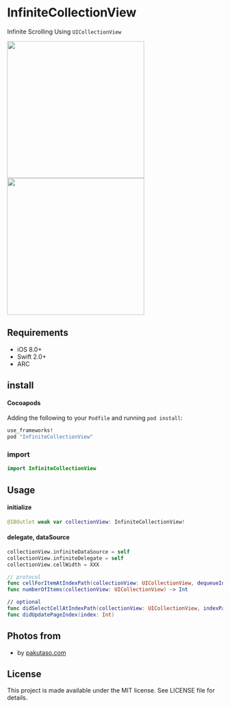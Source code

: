# InfiniteCollectionView

Infinite Scrolling Using `UICollectionView`

<img src="https://github.com/hryk224/InfiniteCollectionView/wiki/images/sample1.gif" width="320" >
<img src="https://github.com/hryk224/InfiniteCollectionView/wiki/images/sample2.gif" width="320" >

## Requirements
- iOS 8.0+
- Swift 2.0+
- ARC

## install

#### Cocoapods

Adding the following to your `Podfile` and running `pod install`:

```Ruby
use_frameworks!
pod "InfiniteCollectionView"
```

### import

```Swift
import InfiniteCollectionView
```

## Usage

#### initialize

```Swift
@IBOutlet weak var collectionView: InfiniteCollectionView!
```

#### delegate, dataSource

```Swift
collectionView.infiniteDataSource = self
collectionView.infiniteDelegate = self
collectionView.cellWidth = XXX
```

```Swift
// protocol
func cellForItemAtIndexPath(collectionView: UICollectionView, dequeueIndexPath: NSIndexPath, indexPath: NSIndexPath) -> UICollectionViewCell
func numberOfItems(collectionView: UICollectionView) -> Int

// optional
func didSelectCellAtIndexPath(collectionView: UICollectionView, indexPath: NSIndexPath)
func didUpdatePageIndex(index: Int)
```

## Photos from

* by [pakutaso.com](https://www.pakutaso.com/)

## License

This project is made available under the MIT license. See LICENSE file for details.
